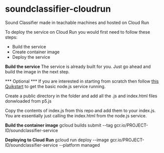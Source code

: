 # soundclassifier-cloudrun
Sound Classifier made in teachable machines and hosted on Cloud Run

To deploy the service on Cloud Run you would first need to follow these steps:
* Build the service
* Create container image
* Deploy the service 

**Build the service**
The service is already built for you. Just go ahead and build the image in the next step.

*** Optional ***
If you are interested in starting from scratch then follow [this Quikstart](https://cloud.google.com/run/docs/quickstarts/build-and-deploy) to get the basic node.js service running.

Create a public directory in the folder and add all the .js and index.html files donwloaded from p5.js

Copy the contents of index.js from this repo and add them to your index.js. You are essentially just calling the index.html from the node.js service.

**Build the container image**
gcloud builds submit --tag gcr.io/PROJECT-ID/soundclassifier-service

**Deploying to Cloud Run**
gcloud run deploy --image gcr.io/PROJECT-ID/soundclassifier-service --platform managed
